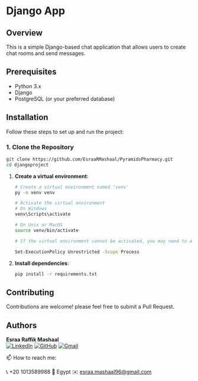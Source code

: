 # Django App

## Overview

This is a simple Django-based chat application that allows users to create chat rooms and send messages.

## Prerequisites

- Python 3.x
- Django
- PostgreSQL (or your preferred database)

## Installation

Follow these steps to set up and run the project:

### 1. Clone the Repository

```sh
git clone https://github.com/EsraaRMashaal/PyramidsPharmacy.git
cd djangoproject
```

1. **Create a virtual environment**:
   ```bash
   # Create a virtual environment named 'venv'
   py -m venv venv

   # Activate the virtual environment
   # On Windows
   venv\Scripts\activate

   # On Unix or MacOS
   source venv/bin/activate

   # If the virtual environment cannot be activated, you may need to adjust the execution policy first:

   Set-ExecutionPolicy Unrestricted -Scope Process
   ```

3. **Install dependencies**:
   ```bash
   pip install -r requirements.txt
   ```

## Contributing

Contributions are welcome! please feel free to submit a Pull Request. 

## Authors

**Esraa Raffik Mashaal**  
[![LinkedIn](https://img.shields.io/badge/-LinkedIn-blue?style=flat&logo=linkedin&logoColor=white)](https://www.linkedin.com/in/esraamashaal/) 
[![GitHub](https://img.shields.io/badge/-GitHub-black?style=flat&logo=github&logoColor=white)](https://github.com/EsraaRMashaal) 
[![Gmail](https://img.shields.io/badge/-Gmail-c14438?style=flat&logo=gmail&logoColor=white)](mailto:esraa.mashaal96@gmail.com)

📫 How to reach me:

📞 +20 1013589988  📍 Egypt  ✉️ esraa.mashaal96@gmail.com

